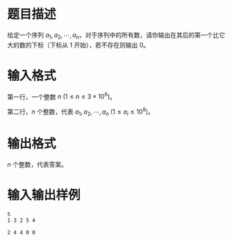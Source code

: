 # 题目描述

给定一个序列 $a_1,a_2,\cdots,a_n$，对于序列中的所有数，请你输出在其后的第一个比它大的数的下标（下标从 $1$ 开始），若不存在则输出 $0$。

# 输入格式

第一行，一个整数 $n~(1 \leq n \leq 3 \times {10}^6)$。

第二行，$n$ 个整数，代表 $a_1,a_2,\cdots,a_n~(1 \leq a_i \leq {10}^9)$。

# 输出格式

$n$ 个整数，代表答案。

# 输入输出样例

```input1
5
1 3 2 5 4
```

```output1
2 4 4 0 0
```
